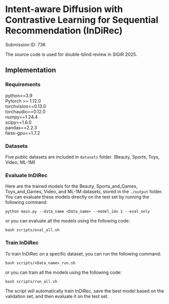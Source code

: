 # Intent-aware Diffusion with Contrastive Learning for Sequential Recommendation (InDiRec)
Submission ID: 736

The source code is used for double-blind review in SIGIR 2025.

## Implementation
### Requirements

python>=3.9<br>
Pytorch >= 1.12.0 <br>
torchvision==0.13.0 <br>
torchaudio==0.12.0<br>
numpy==1.24.4 <br>
scipy==1.6.0 <br>
pandas==2.2.3<br>
faiss-gpu==1.7.2

### Datasets
Five public datasets are included in `datasets` folder. (Beauty, Sports, Toys, Video, ML-1M)

### Evaluate InDiRec
Here are the trained models for the Beauty, Sports_and_Games, Toys_and_Games, Video, and ML-1M datasets, stored in the `./output` folder. 
You can evaluate these models directly on the test set by running the following command:

```
python main.py --data_name <Data_name> --model_idx 1 --eval_only
```
or you can evaluate all the models using the following code:
```
bash scripts/eval_all.sh
```

### Train InDiRec
To train InDiRec on a specific dataset, you can run the following command: 
```
bash scripts/<Data_name>_run.sh
```
or you can train all the models using the following code:
```
bash scripts/run_all.sh
```

The script will automatically train InDiRec, save the best model based on the validation set, and then evaluate it on the test set.
